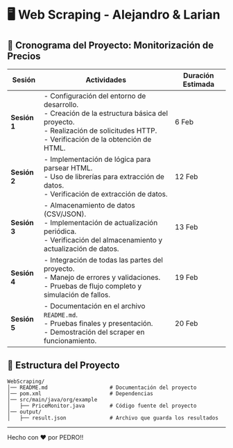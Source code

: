 # 🖥️ Web Scraping - Alejandro & Larian

## 📌 Cronograma del Proyecto: Monitorización de Precios

| **Sesión** | **Actividades**                                                                                       | **Duración Estimada** |
|------------|-------------------------------------------------------------------------------------------------------|-----------------------|
| **Sesión 1** | - Configuración del entorno de desarrollo. <br> - Creación de la estructura básica del proyecto. <br> - Realización de solicitudes HTTP. <br> - Verificación de la obtención de HTML. | 6 Feb |
| **Sesión 2** | - Implementación de lógica para parsear HTML. <br> - Uso de librerías para extracción de datos. <br> - Verificación de extracción de datos. | 12 Feb |
| **Sesión 3** | - Almacenamiento de datos (CSV/JSON). <br> - Implementación de actualización periódica. <br> - Verificación del almacenamiento y actualización de datos. | 13 Feb |
| **Sesión 4** | - Integración de todas las partes del proyecto. <br> - Manejo de errores y validaciones. <br> - Pruebas de flujo completo y simulación de fallos. | 19 Feb |
| **Sesión 5** | - Documentación en el archivo `README.md`. <br> - Pruebas finales y presentación. <br> - Demostración del scraper en funcionamiento. | 20 Feb |

## 📂 Estructura del Proyecto
```
WebScraping/
│── README.md                    # Documentación del proyecto
│── pom.xml                      # Dependencias
│── src/main/java/org/example    
│   ├── PriceMonitor.java        # Código fuente del proyecto
│── output/                      
│   ├── result.json              # Archivo que guarda los resultados
```
---
Hecho con ❤️ por PEDRO!!

